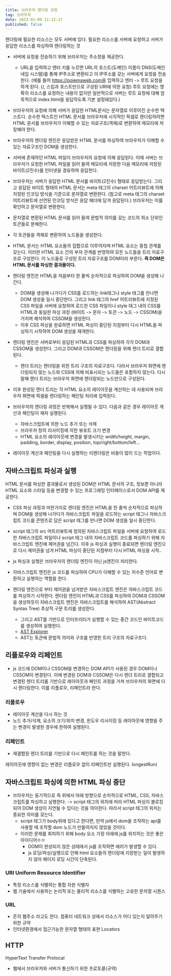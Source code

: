 ```yaml
---
title: 브라우저 렌더링 과정
tag: 브라우저
date: 2023-01-09 11:15:17
published: false
---
```


렌더링에 필요한 리소스는 모두 서버에 있다. 필요한 리소스를 서버에 요청하고 서버가 응답한 리소스를 파싱하여 렌더링하는 것

- 서버에 요청을 전송하기 위해 브라우저는 주소창을 제공한다.

  - URL을 입력하고 엔터 키를 누르면 URL의 호스트(도메인) 이름이 DNS(도메인 네임 시스템)를 통해 IP주소로 변환되고 이 IP주소를 갖는 서버에게 요청을 전송한다. (예를 들어 https://poiemaweb.com을 입력하고 엔터 -> 루트 요청을 하게 된다. (/, 스킴과 호스트만으로 구성된 URI에 의한 요청) 루트 요청에는 명확히 리소스를 요청하는 내용이 없지만 일반적으로 서버는 루트 요청에 대해 암묵적으로 index.html을 응답하도록 기본 설정돼있다.)

- 브라우저의 요청에 의해 서버가 응답한 HTML문서는 문자열로 이루어진 순수한 텍스트다. 순수한 텍스트인 HTML 문서를 브라우저에 시각적인 픽셀로 렌더링하려면 HTML 문서를 브라우저가 이해할 수 있는 자료구조(객체)로 변환하여 메모리에 저장해야 한다.
- 브라우저의 렌더링 엔진은 응답받은 HTML 문서를 파싱하여 브라우저가 이해할 수 있는 자료구조인 DOM을 생성한다.

- 서버에 존재하던 HTML 파일이 브라우저의 요청에 의해 응답된다. 이때 서버는 브라우저가 요청한 HTML 파일을 읽어 들여 메모리에 저장한 다음 메모리에 저장된 바이트(2진수)를 인터넷을 경유하여 응답한다.
- 브라우저는 서버가 응답한 HTML 문서를 바이트(2진수) 형태로 응답받는다. 그리고 응답된 바이트 형태의 HTML 문서는 meta 태그의 charset 어트리뷰트에 의해 지정된 인코딩 방식을 기준으로 문자열로 변환한다. (참고로 meta 태그의 charset 어트리뷰트에 선언된 인코딩 방식은 응답 헤더에 담겨 응답된다.) 브라우저는 이를 확인하고 문자열로 변환한다.
- 문자열로 변환된 HTML 문서를 읽어 들여 문법적 의미를 갖는 코드의 최소 단위인 토큰들로 분해한다.
- 각 토큰들을 객체로 변환하여 노드들을 생성한다.
- HTML 문서는 HTML 요소들의 집합으로 이루어지며 HTML 요소는 중첩 관계를 갖는다. 이러한 HTML 요소 간의 부자 관계를 반영하여 모든 노드들을 트리 자료구조로 구성한다. 이 노드들로 구성된 트리 자료구조를 DOM이라 부른다. **즉 DOM은 HTML 문서를 파싱한 결과물이다.**

- 렌더링 엔진은 HTML을 처음부터 한 줄씩 순차적으로 파싱하여 DOM을 생성해 나간다.

  - DOM을 생성해 나가다가 CSS를 로드하는 link태그나 style 태그를 만나면 DOM 생성을 일시 중단한다. 그리고 link 태그의 href 어트리뷰트에 지정된 CSS 파일을 서버에 요청하여 로드한 CSS 파일이나 style 태그 내의 CSS를 HTML과 동일한 파싱 과정 (바이트 -> 문자 -> 토큰 -> 노드 -> CSSOM)을 거치며 해석하여 CSSOM을 생성한다.
  - 이후 CSS 파싱을 완료하면 HTML 파싱이 중단된 지점부터 다시 HTML을 파싱하기 시작하여 DOM 생성을 재개한다.

- 렌더링 엔진은 서버로부터 응답된 HTML과 CSS를 파싱하여 각각 DOM과 CSSOM을 생성한다. 그리고 DOM과 CSSOM은 렌더링을 위해 렌더 트리로 결합된다.

  - 렌더 트리는 렌더링을 위한 트리 구조의 자료구조다. 다라서 브라우저 화면에 렌더링되지 않는 노드와 CSS에 의해 비표시되는 노드들은 포함하지 않는다. 다시 말해 렌더 트리는 브라우저 화면에 렌더링되는 노드만으로 구성된다.

- 이후 완성된 렌더 트리는 각 HTML 요소의 레이아웃을 계산하는 데 사용되며 브라우저 화면에 픽셀을 렌더링하는 페인팅 처리에 입력된다.

- 브라우저의 렌더링 과정은 반복해서 실행될 수 있다. 다음과 같은 경우 레이아웃 계산과 페인팅이 재차 실행된다.

  - 자바스크립트에 의한 노드 추가 또는 삭제
  - 브라우저 창의 리사이징에 의한 뷰포트 크기 변경
  - HTML 요소의 레이아웃에 변경을 발생시키는 width/height, margin, padding, border, display, position, top/right/bottom/left...

- 레이아웃 계산과 페인팅을 다시 실행하는 리렌더링은 비용이 많이 드는 작업이다.

## 자바스크립트 파싱과 실행

HTML 문서를 파싱한 결과물로서 생성된 DOM은 HTML 문서의 구조, 정보뿐 아니라 HTML 요소와 스타일 등을 변경할 수 있는 프로그래밍 인터페이스로서 DOM API를 제공한다.

- CSS 파싱 과정과 마찬가지로 렌더링 엔진은 HTML을 한 줄씩 순차적으로 파싱하며 DOM을 생성해 나가다가 자바스크립트 파일을 로드하는 script 태그나 자바스크립트 코드를 콘텐츠로 담은 script 태그를 만나면 DOM 생성을 일시 중단한다.
- script 태그의 src 어트리뷰트에 정의된 자바스크립트 파일을 서버에 요청하여 로드한 자바스크립트 파일이나 script 태그 내의 자바스크립트 코드를 파싱하기 위해 자바스크립트 엔진에 제어권을 넘긴다. 이후 js 파싱과 실행이 종료되면 렌더링 엔진으로 다시 제어권을 넘겨 HTML 파싱이 중단된 지점부터 다시 HTML 파싱을 시작..

- js 파싱과 실행은 브라우저의 렌더링 엔진이 아닌 js엔진이 처리한다.
- 자바스크립트 엔진은 js 코드를 파싱하여 CPU가 이해할 수 있는 저수준 언어로 변환하고 실행하는 역할을 한다.
- 렌더링 엔진으로 부터 제어권을 넘겨받은 자바스크립트 엔진은 자바스크립트 코드를 파싱하기 시작한다. 렌더링 엔진이 HTML과 CSS를 파싱하여 DOM과 CSSOM을 생성하듯이 자바스크립트 엔진은 자바스크립트를 해석하여 AST(Abstract Syntax Tree) 추상적 구문 트리를 생성한다.
  - 그리고 AST를 기반으로 인터프리터가 실행할 수 있는 중간 코드인 바이트코드를 생성하여 실행한다.
  - [AST Explorer](https://astexplorer.net/)
  - AST는 토큰에 문법적 의미와 구조를 반영한 트리 구조의 자료구조다.

## 리플로우와 리페인트

- js 코드에 DOM이나 CSSOM을 변경하는 DOM API가 사용된 경우 DOM이나 CSSOM이 변경된다. 이때 변경된 DOM과 CSSOM은 다시 렌더 트리로 결합되고 변경된 렌더 트리를 기반으로 레이아웃과 페인트 과정을 거쳐 브라우저의 화면에 다시 렌더링한다. 이를 리플로우, 리페인트라 한다.

### 리플로우

- 레이아웃 계산을 다시 하는 것
- 노드 추가/삭제, 요소의 크기/위치 변경, 윈도우 리사이징 등 레이아웃에 영향을 주는 변경이 발생한 경우에 한하여 실행된다.

### 리페인트

- 재결합된 렌더 트리를 기반으로 다시 페인트를 하는 것을 말한다.

레이아웃에 영향이 없는 변경은 리플로우 없이 리페인트만 실행된다.
longestRun(

## 자바스크립트 파싱에 의한 HTML 파싱 중단

- 브라우저는 동기적으로 즉 위에서 아래 방향으로 순차적으로 HTML, CSS, 자바스크립트를 파싱하고 실행한다. -> script 태그의 위치에 따라 HTML 파싱이 블로킹되어 DOM 생성이 지연될 수 있다는 것을 의미한다. 따라서 script 태그의 위치는 중요한 의미를 갖는다.
  - script 태그가 body위에 있다고 한다면, 만약 js에서 dom을 조작하는 api를 사용할 때 조작할 dom 노드가 만들어지지 않았을 것이다.
  - 이러한 문제를 회피하기 위해 body 요소 가장 아래에 js를 위치하는 것은 좋은 아이디어ㅇㅇ
    - DOM이 완성되지 않은 상태에서 js를 조작하면 에러가 발생할 수 있다.
    - js 로딩/파싱/실행으로 인해 html 요소들의 렌더링에 지장받는 일이 발생하지 않아 페이지 로딩 시간이 단축된다.

### URI Uniform Resource Identifier

- 특정 리소스를 식별하는 통합 자원 식별자
- 웹 기술에서 사용하는 논리적 또는 물리적 리소스를 식별하는 고유한 문자열 시퀀스

### URL

- 흔히 웹주소 라고도 한다. 컴퓨터 네트워크 상에서 리소스가 어디 있는지 알려주기 위한 규약
- 인터넷환경에서 접근가능한 문자열 형태의 표현 Locators

## HTTP

HyperText Transfer Protocal

- 웹에서 브라우저와 서버가 통신하기 위한 프로토콜(규약)
